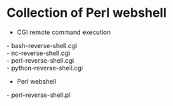 Collection of Perl webshell
===========================

- CGI remote command execution

\- bash-reverse-shell.cgi</br>
\- nc-reverse-shell.cgi</br>
\- perl-reverse-shell.cgi</br>
\- python-reverse-shell.cgi</br>

- Perl webshell

\- perl-reverse-shell.pl
